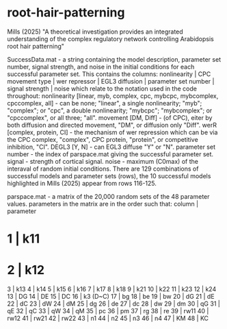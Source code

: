 # root-hair-patterning
Mills (2025) "A theoretical investigation provides an integrated understanding of the complex regulatory network controlling Arabidopsis root hair patterning"

SuccessData.mat - a string containing the model description, parameter set number, signal strength, and noise in the initial conditions for each successful parameter set. This contains the columns:
nonlinearity | CPC movement type | wer repressor | EGL3 diffusion | parameter set number | signal strength | noise
which relate to the notation used in the code throughout:
nonlinearity [linear, myb, complex, cpc, mybcpc, mybcomplex, cpccomplex, all] - can be none; "linear", a single nonlinearity; "myb"; "complex"; or "cpc", a double nonlinearity; "mybcpc"; "mybcomplex"; or "cpccomplex", or all three; "all".
movement [DM, Diff] - (of CPC), eiter by both diffusion and directed movement, "DM", or diffusion only "Diff".
werR [complex, protein, CI] - the mechanism of wer repression which can be via the CPC complex, "complex", CPC protein, "protein", or competitive inhibition, "CI".
DEGL3 [Y, N] - can EGL3 diffuse "Y" or "N".
parameter set number - the index of parspace.mat giving the successful parameter set.
signal - strength of cortical signal.
noise - maximum (C0max) of the interaval of random initial conditions.
There are 129 combinations of successful models and parameter sets (rows), the 10 successful models highlighted in Mills (2025) appear from rows 116-125.

parspace.mat - a matrix of the 20,000 random sets of the 48 parameter values. 
parameters in the matrix are in the order such that:
column | parameter
# 1      | k11
# 2      | k12
3      | k13
4      | k14
5      | k15
6      | k16
7      | k17
8      | k18
9      | k21
10     | k22
11     | k23
12     | k24
13     | DG
14     | DE
15     | DC
16     | k3 (D~C)
17     | bg
18     | be
19     | bw
20     | dG
21     | dE
22     | dC
23     | dW
24     | dM
25     | dg
26     | de
27     | dc
28     | dw
29     | dm
30     | qG
31     | qE
32     | qC
33     | qW
34     | qM
35     | pc
36     | pm
37     | rg
38     | re
39     | rw11
40     | rw12
41     | rw21
42     | rw22
43     | n1
44     | n2
45     | n3
46     | n4
47     | KM
48     | KC
